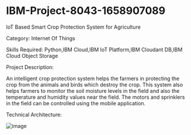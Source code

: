 # IBM-Project-8043-1658907089
IoT Based Smart Crop Protection System for Agriculture

Category: Internet Of Things

Skills Required:
Python,IBM Cloud,IBM IoT Platform,IBM Cloudant DB,IBM Cloud Object Storage

Project Description:

An intelligent crop protection system helps the farmers in protecting the crop from the animals and birds which destroy the crop. This system also helps farmers to monitor the soil moisture levels in the field and also the temperature and humidity values near the field. The motors and sprinklers in the field can be controlled using the mobile application.

Technical Architecture:

![image](https://user-images.githubusercontent.com/113333897/201662340-98a94557-fcc7-4c0f-a906-7d464598624a.png)
